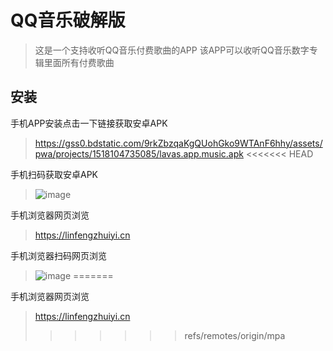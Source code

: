 # QQ音乐破解版

> 这是一个支持收听QQ音乐付费歌曲的APP
> 该APP可以收听QQ音乐数字专辑里面所有付费歌曲

## 安装

手机APP安装点击一下链接获取安卓APK
> https://gss0.bdstatic.com/9rkZbzqaKgQUohGko9WTAnF6hhy/assets/pwa/projects/1518104735085/lavas.app.music.apk
<<<<<<< HEAD

手机扫码获取安卓APK
> ![image](https://github.com/qq282126990/musicApp/mpa/images/androidAPK.png)

手机浏览器网页浏览
> https://linfengzhuiyi.cn

手机浏览器扫码网页浏览
> ![image](https://github.com/qq282126990/musicApp/mpa/images/web.jpg)
=======

手机浏览器网页浏览
> https://linfengzhuiyi.cn
>>>>>>> refs/remotes/origin/mpa
